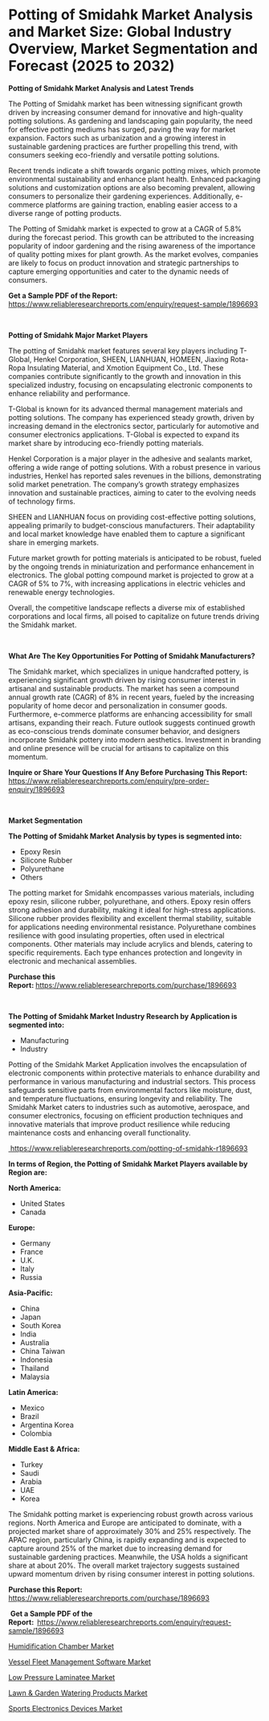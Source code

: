 <p><h1>Potting of Smidahk Market Analysis and Market Size: Global Industry Overview, Market Segmentation and Forecast (2025 to 2032)</h1></p><p><strong>Potting of Smidahk Market Analysis and Latest Trends</strong></p>
<p><p>The Potting of Smidahk market has been witnessing significant growth driven by increasing consumer demand for innovative and high-quality potting solutions. As gardening and landscaping gain popularity, the need for effective potting mediums has surged, paving the way for market expansion. Factors such as urbanization and a growing interest in sustainable gardening practices are further propelling this trend, with consumers seeking eco-friendly and versatile potting solutions.</p><p>Recent trends indicate a shift towards organic potting mixes, which promote environmental sustainability and enhance plant health. Enhanced packaging solutions and customization options are also becoming prevalent, allowing consumers to personalize their gardening experiences. Additionally, e-commerce platforms are gaining traction, enabling easier access to a diverse range of potting products.</p><p>The Potting of Smidahk market is expected to grow at a CAGR of 5.8% during the forecast period. This growth can be attributed to the increasing popularity of indoor gardening and the rising awareness of the importance of quality potting mixes for plant growth. As the market evolves, companies are likely to focus on product innovation and strategic partnerships to capture emerging opportunities and cater to the dynamic needs of consumers.</p></p>
<p><strong>Get a Sample PDF of the Report:&nbsp;</strong> <a href="https://www.reliableresearchreports.com/enquiry/request-sample/1896693?utm_campaign=2128&utm_medium=2&utm_source=Github&utm_content=ia&utm_term=31012025&utm_id=potting-of-smidahk">https://www.reliableresearchreports.com/enquiry/request-sample/1896693</a></p>
<p>&nbsp;</p>
<p><strong>Potting of Smidahk Major Market Players</strong></p>
<p><p>The potting of Smidahk market features several key players including T-Global, Henkel Corporation, SHEEN, LIANHUAN, HOMEEN, Jiaxing Rota-Ropa Insulating Material, and Xmotion Equipment Co., Ltd. These companies contribute significantly to the growth and innovation in this specialized industry, focusing on encapsulating electronic components to enhance reliability and performance.</p><p>T-Global is known for its advanced thermal management materials and potting solutions. The company has experienced steady growth, driven by increasing demand in the electronics sector, particularly for automotive and consumer electronics applications. T-Global is expected to expand its market share by introducing eco-friendly potting materials.</p><p>Henkel Corporation is a major player in the adhesive and sealants market, offering a wide range of potting solutions. With a robust presence in various industries, Henkel has reported sales revenues in the billions, demonstrating solid market penetration. The company’s growth strategy emphasizes innovation and sustainable practices, aiming to cater to the evolving needs of technology firms.</p><p>SHEEN and LIANHUAN focus on providing cost-effective potting solutions, appealing primarily to budget-conscious manufacturers. Their adaptability and local market knowledge have enabled them to capture a significant share in emerging markets.</p><p>Future market growth for potting materials is anticipated to be robust, fueled by the ongoing trends in miniaturization and performance enhancement in electronics. The global potting compound market is projected to grow at a CAGR of 5% to 7%, with increasing applications in electric vehicles and renewable energy technologies.</p><p>Overall, the competitive landscape reflects a diverse mix of established corporations and local firms, all poised to capitalize on future trends driving the Smidahk market.</p></p>
<p>&nbsp;</p>
<p><strong>What Are The Key Opportunities For Potting of Smidahk Manufacturers?</strong></p>
<p><p>The Smidahk market, which specializes in unique handcrafted pottery, is experiencing significant growth driven by rising consumer interest in artisanal and sustainable products. The market has seen a compound annual growth rate (CAGR) of 8% in recent years, fueled by the increasing popularity of home decor and personalization in consumer goods. Furthermore, e-commerce platforms are enhancing accessibility for small artisans, expanding their reach. Future outlook suggests continued growth as eco-conscious trends dominate consumer behavior, and designers incorporate Smidahk pottery into modern aesthetics. Investment in branding and online presence will be crucial for artisans to capitalize on this momentum.</p></p>
<p><strong>Inquire or Share Your Questions If Any Before Purchasing This Report:</strong> <a href="https://www.reliableresearchreports.com/enquiry/pre-order-enquiry/1896693?utm_campaign=2128&utm_medium=2&utm_source=Github&utm_content=ia&utm_term=31012025&utm_id=potting-of-smidahk">https://www.reliableresearchreports.com/enquiry/pre-order-enquiry/1896693</a></p>
<p>&nbsp;</p>
<p><strong>Market Segmentation</strong></p>
<p><strong>The Potting of Smidahk Market Analysis by types is segmented into:</strong></p>
<p><ul><li>Epoxy Resin</li><li>Silicone Rubber</li><li>Polyurethane</li><li>Others</li></ul></p>
<p><p>The potting market for Smidahk encompasses various materials, including epoxy resin, silicone rubber, polyurethane, and others. Epoxy resin offers strong adhesion and durability, making it ideal for high-stress applications. Silicone rubber provides flexibility and excellent thermal stability, suitable for applications needing environmental resistance. Polyurethane combines resilience with good insulating properties, often used in electrical components. Other materials may include acrylics and blends, catering to specific requirements. Each type enhances protection and longevity in electronic and mechanical assemblies.</p></p>
<p><strong>Purchase this Report:&nbsp;</strong><a href="https://www.reliableresearchreports.com/purchase/1896693?utm_campaign=2128&utm_medium=2&utm_source=Github&utm_content=ia&utm_term=31012025&utm_id=potting-of-smidahk">https://www.reliableresearchreports.com/purchase/1896693</a></p>
<p>&nbsp;</p>
<p><strong>The Potting of Smidahk Market Industry Research by Application is segmented into:</strong></p>
<p><ul><li>Manufacturing</li><li>Industry</li></ul></p>
<p><p>Potting of the Smidahk Market Application involves the encapsulation of electronic components within protective materials to enhance durability and performance in various manufacturing and industrial sectors. This process safeguards sensitive parts from environmental factors like moisture, dust, and temperature fluctuations, ensuring longevity and reliability. The Smidahk Market caters to industries such as automotive, aerospace, and consumer electronics, focusing on efficient production techniques and innovative materials that improve product resilience while reducing maintenance costs and enhancing overall functionality.</p></p>
<p><a href="https://www.reliableresearchreports.com/potting-of-smidahk-r1896693?utm_campaign=2128&utm_medium=2&utm_source=Github&utm_content=ia&utm_term=31012025&utm_id=potting-of-smidahk">&nbsp;https://www.reliableresearchreports.com/potting-of-smidahk-r1896693</a></p>
<p><strong>In terms of Region, the Potting of Smidahk Market Players available by Region are:</strong></p>
<p>
    <p> <strong> North America: </strong>
        <ul>
            <li>United States</li>
            <li>Canada</li>
        </ul>
        </p> 
    <p> <strong> Europe: </strong>
        <ul>
            <li>Germany</li>
            <li>France</li>
            <li>U.K.</li>
            <li>Italy</li>
            <li>Russia</li>
        </ul>
        </p> 
    <p> <strong> Asia-Pacific: </strong>
        <ul>
            <li>China</li>
            <li>Japan</li>
            <li>South Korea</li>
            <li>India</li>
            <li>Australia</li>
            <li>China Taiwan</li>
            <li>Indonesia</li>
            <li>Thailand</li>
            <li>Malaysia</li>
        </ul>
        </p> 
    <p> <strong> Latin America: </strong>
        <ul>
            <li>Mexico</li>
            <li>Brazil</li>
            <li>Argentina Korea</li>
            <li>Colombia</li>
        </ul>
        </p> 
    <p> <strong> Middle East & Africa: </strong>
        <ul>
            <li>Turkey</li>
            <li>Saudi</li>
            <li>Arabia</li>
            <li>UAE</li>
            <li>Korea</li>
        </ul>
    </p>
    </p>
<p><p>The Smidahk potting market is experiencing robust growth across various regions. North America and Europe are anticipated to dominate, with a projected market share of approximately 30% and 25% respectively. The APAC region, particularly China, is rapidly expanding and is expected to capture around 25% of the market due to increasing demand for sustainable gardening practices. Meanwhile, the USA holds a significant share at about 20%. The overall market trajectory suggests sustained upward momentum driven by rising consumer interest in potting solutions.</p></p>
<p><strong>Purchase this Report: </strong><a href="https://www.reliableresearchreports.com/purchase/1896693?utm_campaign=2128&utm_medium=2&utm_source=Github&utm_content=ia&utm_term=31012025&utm_id=potting-of-smidahk">https://www.reliableresearchreports.com/purchase/1896693</a></p>
<p>&nbsp;<strong>Get a Sample PDF of the Report:&nbsp;&nbsp;</strong><a href="https://www.reliableresearchreports.com/enquiry/request-sample/1896693?utm_campaign=2128&utm_medium=2&utm_source=Github&utm_content=ia&utm_term=31012025&utm_id=potting-of-smidahk">https://www.reliableresearchreports.com/enquiry/request-sample/1896693</a></p>
<p><strong></strong></p>
<p><p><a href="https://www.linkedin.com/pulse/market-growth-humidification-chamber-sector-2025-2032-czwae?utm_campaign=2128&utm_medium=2&utm_source=Github&utm_content=ia&utm_term=31012025&utm_id=potting-of-smidahk">Humidification Chamber Market</a></p><p><a href="https://www.linkedin.com/pulse/vessel-fleet-management-softwaremarketinsightsmarketsizeandgrowthprospectswithanestimatedcagrof14from2025to2032-7rsxc?utm_campaign=2128&utm_medium=2&utm_source=Github&utm_content=ia&utm_term=31012025&utm_id=potting-of-smidahk">Vessel Fleet Management Software Market</a></p><p><a href="https://www.linkedin.com/pulse/comprehensive-overview-low-pressure-laminatee-market-projected-kovcf?utm_campaign=2128&utm_medium=2&utm_source=Github&utm_content=ia&utm_term=31012025&utm_id=potting-of-smidahk">Low Pressure Laminatee Market</a></p><p><a href="https://www.linkedin.com/pulse/market-analysis-indicates-lawn-garden-watering-products-size-f7fje?utm_campaign=2128&utm_medium=2&utm_source=Github&utm_content=ia&utm_term=31012025&utm_id=potting-of-smidahk">Lawn & Garden Watering Products Market</a></p><p><a href="https://www.linkedin.com/pulse/sports-electronics-devices-market-research-report-drivers-critical-7s6ic?utm_campaign=2128&utm_medium=2&utm_source=Github&utm_content=ia&utm_term=31012025&utm_id=potting-of-smidahk">Sports Electronics Devices Market</a></p></p>